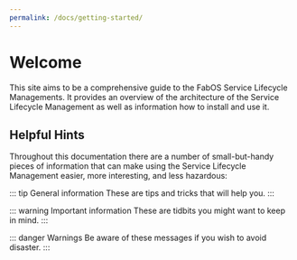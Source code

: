 ```yaml
---
permalink: /docs/getting-started/
---
```


# Welcome

This site aims to be a comprehensive guide to the FabOS Service Lifecycle Managements. It provides an overview of the architecture of the Service Lifecycle Management as well as information how to install and use it.

## Helpful Hints

Throughout this documentation there are a number of small-but-handy pieces of information that can make using the Service Lifecycle Management easier, more interesting, and less hazardous:

::: tip General information
These are tips and tricks that will help you.
:::

::: warning Important information
These are tidbits you might want to keep in mind.
:::

::: danger Warnings
Be aware of these messages if you wish to avoid disaster.
:::